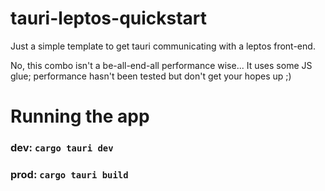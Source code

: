 # tauri-leptos-quickstart
Just a simple template to get tauri communicating with a leptos front-end.

No, this combo isn't a be-all-end-all performance wise... It uses some JS glue; performance hasn't been tested but don't get your hopes up ;)

# Running the app
### dev: ```cargo tauri dev```
### prod: ```cargo tauri build```